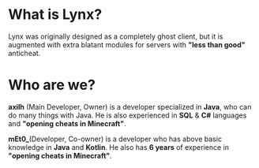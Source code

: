# What is Lynx?
Lynx was originally designed as a completely ghost client, but it is augmented with extra blatant modules for servers with **"less than good"** anticheat.

# Who are we?
**axilh** (Main Developer, Owner) is a developer specialized in **Java**, who can do many things with Java. He is also experienced in **SQL** & **C#** languages and **"opening cheats in Minecraft"**.

**mEt0_**(Developer, Co-owner) is a developer who has above basic knowledge in **Java** and **Kotlin**. He also has **6 years** of experience in **"opening cheats in Minecraft"**.

